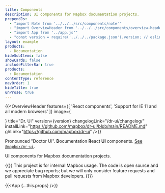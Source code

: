 ```yaml
---
title: Components
description: UI components for Mapbox documentation projects.
prependJs:
  - "import Note from '../../../src/components/note'"
  - "import OverviewHeader from '../../../src/components/overview-header'"
  - "import App from '../app.js'"
  - "const version = require('../../../package.json').version; // eslint-disable-line"
layout: example
products:
  - Documentation
hideSubItems: false
showCards: false
includeFilterBar: true
products:
  - Documentation
contentType: reference
navOrder: 1
hideTitle: true
unProse: true
---
```


{{<OverviewHeader
  features={[
    'React components',
    'Support for IE 11 and all modern browsers'
  ]}
  image={<div />}
  title="Dr. UI"
  version={version}
  changelogLink="/dr-ui/changelog/"
  installLink="https://github.com/mapbox/dr-ui/blob/main/README.md"
  ghLink="https://github.com/mapbox/dr-ui"
/>}}

Pronounced "Doctor UI". **D**ocumentation **R**eact **UI** components. [See `@mapbox/mr-ui`](https://mapbox.github.io/mr-ui/).

UI components for Mapbox documentation projects.

{{<Note>}}
This project is for internal Mapbox usage. The code is open source and we appreciate bug reports; but we will only consider feature requests and pull requests from Mapbox developers.
{{</Note>}}

{{<App {...this.props} />}}
